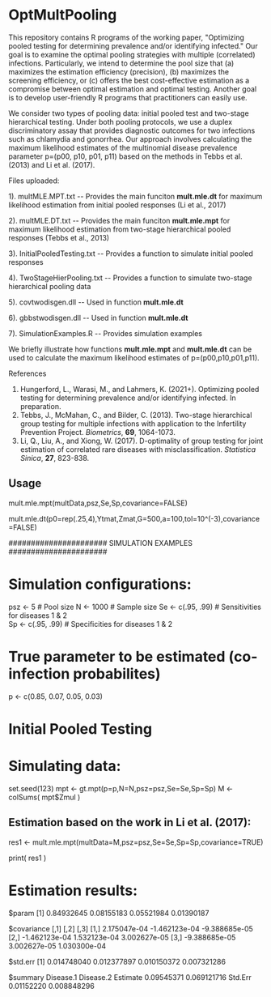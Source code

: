 # OptMultPooling

This repository contains R programs of the working paper, "Optimizing pooled testing for determining prevalence and/or identifying infected." Our goal is to examine the optimal pooling strategies with multiple (correlated) infections. Particularly, we intend to determine the pool size that (a) maximizes the estimation efficiency (precision), (b) maximizes the screening efficiency, or (c) offers the best cost-effective estimation as a compromise between optimal estimation and optimal testing. Another goal is to develop user-friendly R programs that practitioners can easily use.

We consider two types of pooling data: initial pooled test and two-stage hierarchical testing. Under both pooling protocols, we use a duplex discriminatory assay that provides diagnostic outcomes for two infections such as chlamydia and gonorrhea. Our approach involves calculating the maximum likelihood estimates of the multinomial disease prevalence parameter p=(p00, p10, p01, p11) based on the methods in Tebbs et al. (2013) and Li et al. (2017).


Files uploaded:

1). multMLE.MPT.txt -- Provides the main funciton **mult.mle.dt** for maximum likelihood estimation from initial pooled responses (Li et al., 2017)

2). multMLE.DT.txt -- Provides the main funciton **mult.mle.mpt** for maximum likelihood estimation from two-stage hierarchical pooled responses (Tebbs et al., 2013)

3). InitialPooledTesting.txt -- Provides a function to simulate initial pooled responses

4). TwoStageHierPooling.txt -- Provides a function to simulate two-stage hierarchical pooling data

5). covtwodisgen.dll -- Used in function **mult.mle.dt**

6). gbbstwodisgen.dll -- Used in function **mult.mle.dt**

7). SimulationExamples.R -- Provides simulation examples

We briefly illustrate how functions **mult.mle.mpt** and **mult.mle.dt** can be used to calculate the maximum likelihood estimates of p=(p00,p10,p01,p11).


References
1. Hungerford, L., Warasi, M., and Lahmers, K. (2021+). Optimizing pooled testing for determining prevalence and/or identifying infected. In preparation.
2. Tebbs, J., McMahan, C., and Bilder, C. (2013). Two-stage hierarchical group testing for multiple infections with application to the Infertility Prevention Project. _Biometrics_, **69**, 1064-1073.
3. Li, Q., Liu, A., and Xiong, W. (2017). D-optimality of group testing for joint estimation of correlated rare diseases with misclassification. _Statistica Sinica_, **27**, 823-838.



## Usage

mult.mle.mpt(multData,psz,Se,Sp,covariance=FALSE)

mult.mle.dt(p0=rep(.25,4),Ytmat,Zmat,G=500,a=100,tol=10^(-3),covariance=FALSE)


###################### SIMULATION EXAMPLES ######################

# Simulation configurations:
psz <- 5           # Pool size
N <- 1000          # Sample size
Se <- c(.95, .99)  # Sensitivities for diseases 1 & 2       
Sp <- c(.95, .99)  # Specificities for diseases 1 & 2 

# True parameter to be estimated (co-infection probabilites)
p <- c(0.85, 0.07, 0.05, 0.03)


# Initial Pooled Testing 

# Simulating data:
set.seed(123)
mpt <- gt.mpt(p=p,N=N,psz=psz,Se=Se,Sp=Sp)
M <- colSums( mpt$Zmul )

## Estimation based on the work in Li et al. (2017):
res1 <- mult.mle.mpt(multData=M,psz=psz,Se=Se,Sp=Sp,covariance=TRUE)

print( res1 )

# Estimation results:

$param
[1] 0.84932645 0.08155183 0.05521984 0.01390187

$covariance
              [,1]          [,2]          [,3]
[1,]  2.175047e-04 -1.462123e-04 -9.388685e-05
[2,] -1.462123e-04  1.532123e-04  3.002627e-05
[3,] -9.388685e-05  3.002627e-05  1.030300e-04

$std.err
[1] 0.014748040 0.012377897 0.010150372 0.007321286

$summary
          Disease.1   Disease.2
Estimate 0.09545371 0.069121716
Std.Err  0.01152220 0.008848296
